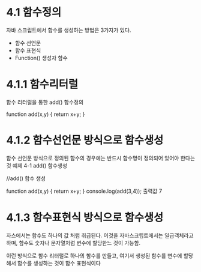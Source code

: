 # 4.1 함수정의

자바 스크립트에서 함수를 생성하는 방법은 3가지가 있다.

- 함수 선언문
- 함수 표현식
- Function() 생성자 함수

# 4.1.1 함수리터럴

함수 리터럴을 통한 add() 함수정의

function add(x,y) {
return x+y;
}

# 4.1.2 함수선언문 방식으로 함수생성

함수 선언문 방식으로 정의된 함수의 경우에는 반드시 함수명이 정의되어 있어야 한다는 것
예제 4-1 add() 함수생성

//add() 함수 생성

function add(x,y) {
return x+y;
}
console.log(add(3,4)); 출력값 7

# 4.1.3 함수표현식 방식으로 함수생성

자스에서는 함수도 하나의 값 처럼 취급된다. 이것을 자바스크립트에서는 일급객체라고 하며,
함수도 숫자나 문자열처럼 변수에 할당한느 것이 가능함.

이런 방식으로 함수 리터럴로 하나의 함수를 만들고,
여기서 생성된 함수를 변수에 할당해서 함수를 생성하는 것이 함수 표현식이다
